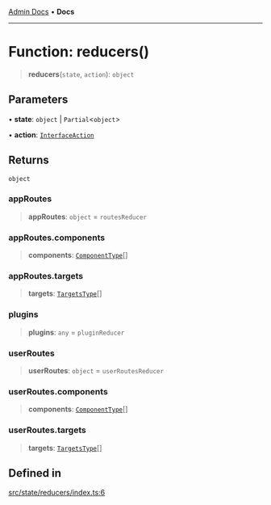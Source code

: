 [Admin Docs](/) • **Docs**

***

# Function: reducers()

> **reducers**(`state`, `action`): `object`

## Parameters

• **state**: `object` \| `Partial`\<`object`\>

• **action**: [`InterfaceAction`](../../helpers/Action/interfaces/InterfaceAction.md)

## Returns

`object`

### appRoutes

> **appRoutes**: `object` = `routesReducer`

### appRoutes.components

> **components**: [`ComponentType`](../routesReducer/type-aliases/ComponentType.md)[]

### appRoutes.targets

> **targets**: [`TargetsType`](../routesReducer/type-aliases/TargetsType.md)[]

### plugins

> **plugins**: `any` = `pluginReducer`

### userRoutes

> **userRoutes**: `object` = `userRoutesReducer`

### userRoutes.components

> **components**: [`ComponentType`](../userRoutesReducer/type-aliases/ComponentType.md)[]

### userRoutes.targets

> **targets**: [`TargetsType`](../userRoutesReducer/type-aliases/TargetsType.md)[]

## Defined in

[src/state/reducers/index.ts:6](https://github.com/PalisadoesFoundation/talawa-admin/blob/main/src/state/reducers/index.ts#L6)
